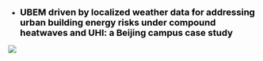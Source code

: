 - <a href="https://papers.ssrn.com/sol3/papers.cfm?abstract_id=5555721" style="color: black; text-decoration: none;">
    <strong><span style="font-size: 18px;">UBEM driven by localized weather data for addressing urban building energy risks under compound heatwaves and UHI: a Beijing campus case study</span></strong>
  </a>

<img src="https://shawnzhang7829.github.io/worksimage/Paper_1.jpg" style="max-width: 100%; height: auto; display: block; margin-top: 15px;" />